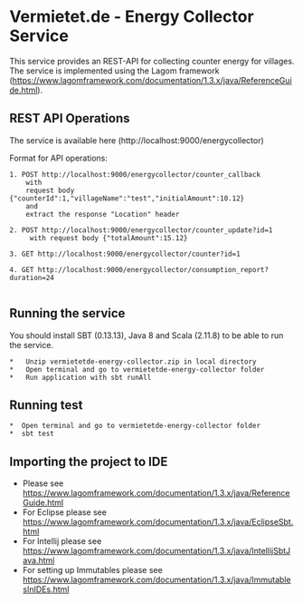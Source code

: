 # Vermietet.de - Energy Collector Service

This service provides an REST-API for collecting counter energy for villages.
The service is implemented using the Lagom framework (https://www.lagomframework.com/documentation/1.3.x/java/ReferenceGuide.html).


REST API Operations
-------------------

The service is available here (http://localhost:9000/energycollector)

Format for API operations:

```
1. POST http://localhost:9000/energycollector/counter_callback
    with
    request body {"counterId":1,"villageName":"test","initialAmount":10.12}
    and
    extract the response "Location" header
    
2. POST http://localhost:9000/energycollector/counter_update?id=1    
     with request body {"totalAmount":15.12} 
     
3. GET http://localhost:9000/energycollector/counter?id=1     

4. GET http://localhost:9000/energycollector/consumption_report?duration=24          
         
```

Running the service
-------------------

You should install SBT (0.13.13), Java 8 and Scala (2.11.8) to be able to run the service.

```
*   Unzip vermietetde-energy-collector.zip in local directory
*   Open terminal and go to vermietetde-energy-collector folder
*   Run application with sbt runAll
```

Running test
------------
```
*  Open terminal and go to vermietetde-energy-collector folder
*  sbt test
```

Importing the project to IDE
----------------------------
* Please see https://www.lagomframework.com/documentation/1.3.x/java/ReferenceGuide.html
* For Eclipse please see https://www.lagomframework.com/documentation/1.3.x/java/EclipseSbt.html
* For Intellij please see https://www.lagomframework.com/documentation/1.3.x/java/IntellijSbtJava.html
* For setting up Immutables please see https://www.lagomframework.com/documentation/1.3.x/java/ImmutablesInIDEs.html